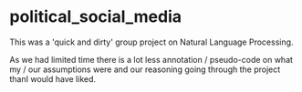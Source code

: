 # political_social_media

This was a 'quick and dirty' group project on Natural Language Processing.

As we had limited time there is a lot less annotation / pseudo-code on what my / our assumptions were and our reasoning going through the project thanI would have liked.
